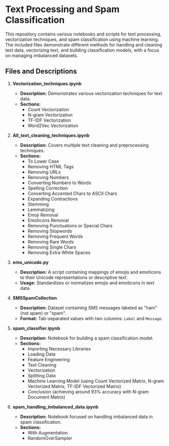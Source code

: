 # Text Processing and Spam Classification

This repository contains various notebooks and scripts for text processing, vectorization techniques, and spam classification using machine learning. The included files demonstrate different methods for handling and cleaning text data, vectorizing text, and building classification models, with a focus on managing imbalanced datasets.

## Files and Descriptions

1. **Vectorization_techniques.ipynb**
   - **Description:** Demonstrates various vectorization techniques for text data.
   - **Sections:**
     - Count Vectorization
     - N-gram Vectorization
     - TF-IDF Vectorization
     - Word2Vec Vectorization

2. **All_text_cleaning_techniques.ipynb**
   - **Description:** Covers multiple text cleaning and preprocessing techniques.
   - **Sections:**
     - To Lower Case
     - Removing HTML Tags
     - Removing URLs
     - Removing Numbers
     - Converting Numbers to Words
     - Spelling Correction
     - Converting Accented Chars to ASCII Chars
     - Expanding Contractions
     - Stemming
     - Lemmatizing
     - Emoji Removal
     - Emoticons Removal
     - Removing Punctuations or Special Chars
     - Removing Stopwords
     - Removing Frequent Words
     - Removing Rare Words
     - Removing Single Chars
     - Removing Extra White Spaces

3. **emo_unicode.py**
   - **Description:** A script containing mappings of emojis and emoticons to their Unicode representations or descriptive text.
   - **Usage:** Standardizes or normalizes emojis and emoticons in text data.

4. **SMSSpamCollection**
   - **Description:** Dataset containing SMS messages labeled as "ham" (not spam) or "spam".
   - **Format:** Tab-separated values with two columns: `Label` and `Message`.

5. **spam_classifier.ipynb**
   - **Description:** Notebook for building a spam classification model.
   - **Sections:**
     - Importing Necessary Libraries
     - Loading Data
     - Feature Engineering
     - Text Cleaning
     - Vectorization
     - Splitting Data
     - Machine Learning Model (using Count Vectorized Matrix, N-gram Vectorized Matrix, TF-IDF Vectorized Matrix)
     - Conclusion (achieving around 93% accuracy with N-gram Document Matrix)

6. **spam_handling_imbalanced_data.ipynb**
   - **Description:** Notebook focused on handling imbalanced data in spam classification.
   - **Sections:**
     - With Augmentation
     - RandomOverSampler

